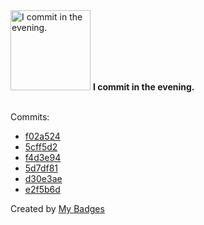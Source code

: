 <img src="https://my-badges.github.io/my-badges/evening-commits.png" alt="I commit in the evening." title="I commit in the evening." width="128">
<strong>I commit in the evening.</strong>
<br><br>

Commits:

- <a href="https://github.com/mmichie/dotfiles/commit/f02a524086a11201021ece4b44bce4c46fee38da">f02a524</a>
- <a href="https://github.com/mmichie/dotfiles/commit/5cff5d2159d0951f3cd7f59f70557079a69916b4">5cff5d2</a>
- <a href="https://github.com/mmichie/dotfiles/commit/f4d3e946cd3fbd7f1bf65249a7102a5aa9f9b90e">f4d3e94</a>
- <a href="https://github.com/mmichie/dotfiles/commit/5d7df8119ed562c4845f106692f680c56718d20a">5d7df81</a>
- <a href="https://github.com/mmichie/dotfiles/commit/d30e3ae77b94b685c1ba5c1fcd5088a80435826c">d30e3ae</a>
- <a href="https://github.com/mmichie/dotfiles/commit/e2f5b6dde3c97db907b8a8889b443d4ab040dc7f">e2f5b6d</a>


Created by <a href="https://github.com/my-badges/my-badges">My Badges</a>
